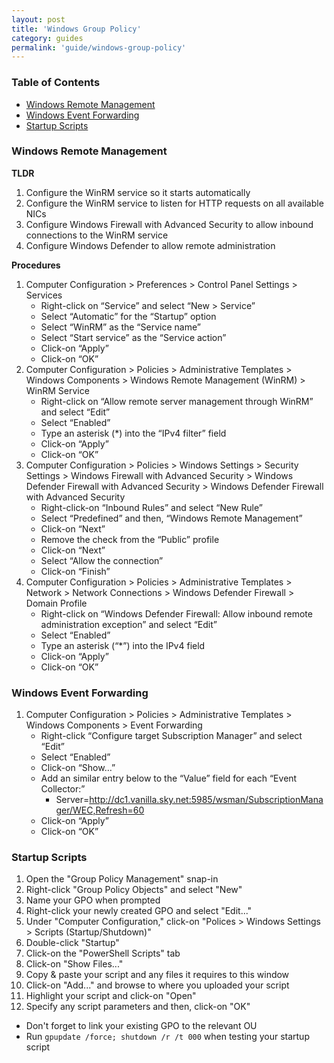```yaml
---
layout: post
title: 'Windows Group Policy'
category: guides
permalink: 'guide/windows-group-policy'
---
```


### Table of Contents
* [Windows Remote Management](#windows-remote-management)
* [Windows Event Forwarding](#windows-event-forwarding)
* [Startup Scripts](#startup-scripts)

### Windows Remote Management
**TLDR**  
1. Configure the WinRM service so it starts automatically
2. Configure the WinRM service to listen for HTTP requests on all available NICs
3. Configure Windows Firewall with Advanced Security to allow inbound connections to the WinRM service
4. Configure Windows Defender to allow remote administration 

**Procedures**
1. Computer Configuration > Preferences > Control Panel Settings > Services
    * Right-click on “Service” and select “New > Service”
    * Select “Automatic” for the “Startup” option
    * Select “WinRM” as the “Service name”
    * Select “Start service” as the “Service action”
    * Click-on “Apply”
    * Click-on “OK”
2. Computer Configuration > Policies > Administrative Templates > Windows Components > Windows Remote Management (WinRM) > WinRM Service
    * Right-click on “Allow remote server management through WinRM” and select “Edit”
    * Select “Enabled”
    * Type an asterisk (*) into the “IPv4 filter” field
    * Click-on “Apply”
    * Click-on “OK”
3. Computer Configuration > Policies > Windows Settings > Security Settings > Windows Firewall with Advanced Security > Windows Defender Firewall with Advanced Security > Windows Defender Firewall with Advanced Security
    * Right-click-on “Inbound Rules” and select “New Rule”
    * Select “Predefined” and then, “Windows Remote Management”
    * Click-on “Next”
    * Remove the check from the “Public” profile
    * Click-on “Next”
    * Select “Allow the connection”
    * Click-on “Finish”
4. Computer Configuration > Policies > Administrative Templates > Network > Network Connections > Windows Defender Firewall > Domain Profile
    * Right-click on “Windows Defender Firewall: Allow inbound remote administration exception” and select “Edit”
    * Select “Enabled”
    * Type an asterisk (“*”) into the IPv4 field
    * Click-on “Apply”
    * Click-on “OK”

### Windows Event Forwarding
1. Computer Configuration > Policies > Administrative Templates > Windows Components > Event Forwarding
    * Right-click “Configure target Subscription Manager” and select “Edit”
    * Select “Enabled”
    * Click-on “Show…”
    * Add an similar entry below to the “Value” field for each “Event Collector:”
        * Server=http://dc1.vanilla.sky.net:5985/wsman/SubscriptionManager/WEC,Refresh=60
    * Click-on “Apply”
    * Click-on “OK”

### Startup Scripts
1. Open the "Group Policy Management" snap-in
2. Right-click "Group Policy Objects" and select "New"
3. Name your GPO when prompted
4. Right-click your newly created GPO and select "Edit..."
5. Under "Computer Configuration," click-on "Polices > Windows Settings > Scripts (Startup/Shutdown)"
6. Double-click "Startup" 
7. Click-on the "PowerShell Scripts" tab
8. Click-on "Show Files..."
9. Copy & paste your script and any files it requires to this window
10. Click-on "Add..." and browse to where you uploaded your script
11. Highlight your script and click-on "Open" 
12. Specify any script parameters and then, click-on "OK"
  * Don't forget to link your existing GPO to the relevant OU
  * Run `gpupdate /force; shutdown /r /t 000` when testing your startup script

